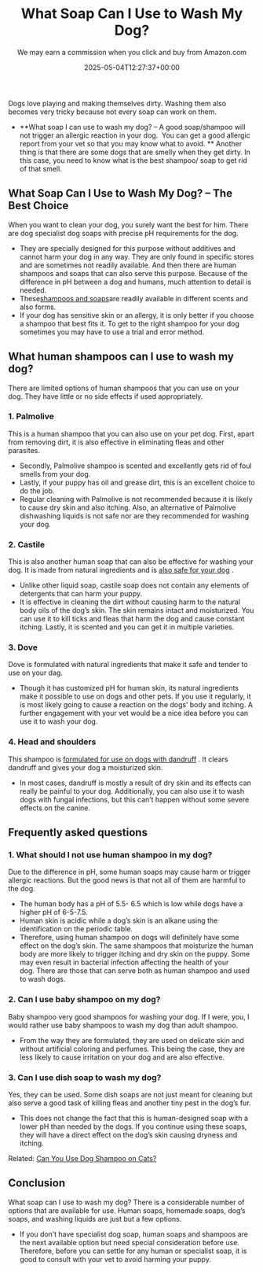 ﻿---
author: We may earn a commission when you click and buy from Amazon.com
layout: post
title: What Soap Can I Use to Wash My Dog?
date: '2025-05-04T12:27:37+00:00'
categories:
- Fleas
- Guide
tags: []
slug: /what-soap-can-i-use-to-wash-my-dog/
lastmod: 2025-05-07T12:21:29+03:00
---

Dogs love playing and making themselves dirty. Washing them also becomes very tricky because not every soap can work on them.
- **What soap I can use to wash my dog? – A good soap/shampoo will not trigger an allergic reaction in your dog.  You can get a good allergic report from your vet so that you may know what to avoid. **
Another thing is that there are some dogs that are smelly when they get dirty. In this case, you need to know what is the best shampoo/ soap to get rid of that smell.
## What Soap Can I Use to Wash My Dog? – The Best Choice
When you want to clean your dog, you surely want the best for him. There are dog specialist dog soaps with precise pH requirements for the dog.
- They are specially designed for this purpose without additives and cannot harm your dog in any way. They are only found in specific stores and are sometimes not readily available.
And then there are human shampoos and soaps that can also serve this purpose. Because of the difference in pH between a dog and humans, much attention to detail is needed.
- These[shampoos and soaps](https://pestpolicy.com/best-flea-shampoo-for-dogs/)are readily available in different scents and also forms.
- If your dog has sensitive skin or an allergy, it is only better if you choose a shampoo that best fits it.
To get to the right shampoo for your dog sometimes you may have to use a trial and error method.
## **What human shampoos can I use to wash my dog?**
There are limited options of human shampoos that you can use on your dog. They have little or no side effects if used appropriately.
### **1. Palmolive**
This is a human shampoo that you can also use on your pet dog. First, apart from removing dirt, it is also effective in eliminating fleas and other parasites.
- Secondly, Palmolive shampoo is scented and excellently gets rid of foul smells from your dog.
- Lastly, if your puppy has oil and grease dirt, this is an excellent choice to do the job.
- Regular cleaning with Palmolive is not recommended because it is likely to cause dry skin and also itching.
Also, an alternative of Palmolive dishwashing liquids is not safe nor are they recommended for washing your dog.
### **2. Castile**
This is also another human soap that can also be effective for washing your dog. It is made from natural ingredients and is
[also safe for your dog](https://pestpolicy.com/best-flea-combs-for-dogs/)
.
- Unlike other liquid soap, castile soap does not contain any elements of detergents that can harm your puppy.
- It is effective in cleaning the dirt without causing harm to the natural body oils of the dog’s skin. The skin remains intact and moisturized.
You can use it to kill ticks and fleas that harm the dog and cause constant itching. Lastly, it is scented and you can get it in multiple varieties.
### **3. Dove**
Dove is formulated with natural ingredients that make it safe and tender to use on your dag.
- Though it has customized pH for human skin, its natural ingredients make it possible to use on dogs and other pets.
If you use it regularly, it is most likely going to cause a reaction on the dogs’ body and itching. A further engagement with your vet would be a nice idea before you can use it to wash your dog.
### **4. Head and shoulders**
This shampoo is
[formulated for use on dogs with dandruff](https://pestpolicy.com/best-tick-shampoo-for-dogs/)
. It clears dandruff and gives your dog a moisturized skin.
- In most cases, dandruff is mostly a result of dry skin and its effects can really be painful to your dog.
Additionally, you can also use it to wash dogs with fungal infections, but this can’t happen without some severe effects on the canine.
## Frequently asked questions
### **1. What should I not use human shampoo in my dog?**
Due to the difference in pH, some human soaps may cause harm or trigger allergic reactions. But the good news is that not all of them are harmful to the dog.
- The human body has a pH of 5.5- 6.5 which is low while dogs have a higher pH of 6-5-7.5.
- Human skin is acidic while a dog’s skin is an alkane using the identification on the periodic table.
- Therefore, using human shampoo on dogs will definitely have some effect on the dog’s skin.
The same shampoos that moisturize the human body are more likely to trigger itching and dry skin on the puppy.
Some may even result in bacterial infection affecting the health of your dog. There are those that can serve both as human shampoo and used to wash dogs.
### **2. Can I use baby shampoo on my dog?**
Baby shampoo very good shampoos for washing your dog. If I were, you, I would rather use baby shampoos to wash my dog than adult shampoo.
- From the way they are formulated, they are used on delicate skin and without artificial coloring and perfumes.
This being the case, they are less likely to cause irritation on your dog and are also effective.
### **3. Can I use dish soap to wash my dog?**
Yes, they can be used. Some dish soaps are not just meant for cleaning but also serve a good task of killing fleas and another tiny pest in the dog’s fur.
- This does not change the fact that this is human-designed soap with a lower pH than needed by the dogs.
If you continue using these soaps, they will have a direct effect on the dog’s skin causing dryness and itching.

Related:
[Can You Use Dog Shampoo on Cats?](https://pestpolicy.com/can-you-use-dog-shampoo-on-cats/)
## Conclusion
What soap can I use to wash my dog? There is a considerable number of options that are available for use. Human soaps, homemade soaps, dog’s soaps, and washing liquids are just but a few options.
- If you don’t have specialist dog soap, human soaps and shampoos are the next available option but need special consideration before use.
Therefore, before you can settle for any human or specialist soap, it is good to consult with your vet to avoid harming your puppy.